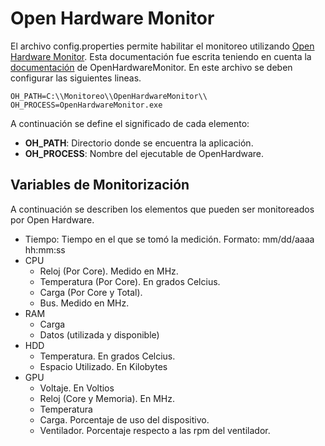 # Open Hardware Monitor

El archivo config.properties permite habilitar el monitoreo utilizando [Open Hardware Monitor](http://openhardwaremonitor.org/). Esta documentación fue escrita teniendo en cuenta la [documentación](http://openhardwaremonitor.org/documentation/) de OpenHardwareMonitor. En este archivo se deben configurar las siguientes lineas.

```
OH_PATH=C:\\Monitoreo\\OpenHardwareMonitor\\
OH_PROCESS=OpenHardwareMonitor.exe
```

A continuación se define el significado de cada elemento:

* **OH_PATH**: Directorio donde se encuentra la aplicación.
* **OH_PROCESS**: Nombre del ejecutable de OpenHardware.

## Variables de Monitorización

A continuación se describen los elementos que pueden ser monitoreados por Open Hardware.

* Tiempo: Tiempo en el que se tomó la medición. Formato: mm/dd/aaaa hh:mm:ss
* CPU
    - Reloj (Por Core). Medido en MHz.
    - Temperatura (Por Core). En grados Celcius.
    - Carga (Por Core y Total).
    - Bus. Medido en MHz.
* RAM
    - Carga
    - Datos (utilizada y disponible)
* HDD 
    - Temperatura. En grados Celcius.
    - Espacio Utilizado. En Kilobytes
* GPU
    - Voltaje. En Voltios
    - Reloj (Core y Memoria). En MHz.
    - Temperatura
    - Carga. Porcentaje de uso del dispositivo.
    - Ventilador. Porcentaje respecto a las rpm del ventilador.


